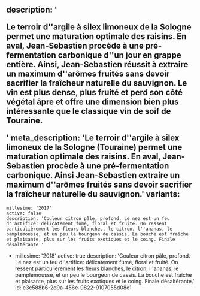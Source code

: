 description: '<p>Le terroir d''argile à silex limoneux de la Sologne permet une maturation optimale des raisins. En aval, Jean-Sebastien procède à une pré-fermentation carbonique d''un jour en grappe entière. Ainsi, Jean-Sebastien réussit à extraire un maximum d''arômes fruités sans devoir sacrifier la fraîcheur naturelle du sauvignon. Le vin est plus dense, plus fruité et perd son côté végétal âpre et offre une dimension bien plus intéressante que le classique vin de soif de Touraine.</p>'
meta_description: 'Le terroir d''argile à silex limoneux de la Sologne (Touraine) permet une maturation optimale des raisins. En aval, Jean-Sebastien procède à une pré-fermentation carbonique. Ainsi Jean-Sebastien extraire un maximum d''arômes fruités sans devoir sacrifier la fraîcheur naturelle du sauvignon.'
variants:
  -
    millesime: '2017'
    active: false
    description: 'Couleur citron pâle, profond. Le nez est un feu d''artifice: délicatement fumé, floral et fruité. On ressent particulièrement les fleurs blanches, le citron, l''ananas, le pamplemousse, et un peu le bourgeon de cassis. La bouche est fraîche et plaisante, plus sur les fruits exotiques et le coing. Finale désaltérante.'
  -
    millesime: '2018'
    active: true
    description: 'Couleur citron pâle, profond. Le nez est un feu d''artifice: délicatement fumé, floral et fruité. On ressent particulièrement les fleurs blanches, le citron, l''ananas, le pamplemousse, et un peu le bourgeon de cassis. La bouche est fraîche et plaisante, plus sur les fruits exotiques et le coing. Finale désaltérante.'
id: e3c588b6-2d9a-456e-9822-9107055d08e1
